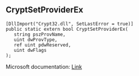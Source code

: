 ## CryptSetProviderEx

```
[DllImport("Crypt32.dll", SetLastError = true)]
public static extern bool CryptSetProviderEx(
   string pszProvName,
   uint dwProvType,
   ref uint pdwReserved,
   uint dwFlags
);
```

Microsoft documentation: [Link](https://docs.microsoft.com/en-us/windows/win32/api/wincrypt/nf-wincrypt-cryptsetproviderexw)
